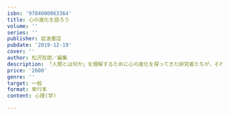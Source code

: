 ```yaml
---
isbn: '9784000063364'
title: 心の進化を語ろう
volume: ''
series: ''
publisher: 岩波書店
pubdate: '2019-12-19'
cover: ''
author: 松沢哲郎／編集
description: 「人間とは何か」を理解するために心の進化を探ってきた研究者たちが，それぞれの視点から成果を語る．
price: '2600'
genre: ''
target: 一般
format: 単行本
content: 心理(学)

---
```

